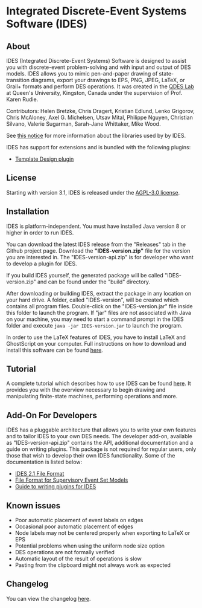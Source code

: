 # Integrated Discrete-Event Systems Software (IDES)

## About

IDES (Integrated Discrete-Event Systems) Software is designed to assist you with
discrete-event problem-solving and with input and output of DES models.
IDES allows you to mimic pen-and-paper drawing of state-transition diagrams,
export your drawings to EPS, PNG, JPEG, LaTeX, or Grail+ formats and perform DES operations.
It was created in the [QDES Lab](https://www.ece.queensu.ca/people/K-Rudie/qdes.html)
at Queen's University, Kingston, Canada under the supervision of Prof. Karen Rudie.

Contributors:
Helen Bretzke, Chris Dragert, Kristian Edlund,
Lenko Grigorov, Chris McAloney, Axel G. Michelsen, Utsav Mital,
Philippe Nguyen, Christian Silvano, Valerie Sugarman,
Sarah-Jane Whittaker, Mike Wood.

See [this notice](NOTICE.txt) for more information about the libraries used by by IDES.

IDES has support for extensions and is bundled with the following plugins:
- [Template Design plugin](https://github.com/lenkog/IDES-TD)

## License

Starting with version 3.1, IDES is released under the [AGPL-3.0 license](agpl-3.0.txt).

## Installation

IDES is platform-independent. You must have installed Java version 8 or higher in order to run IDES.

You can download the latest IDES release from the "Releases" tab in the Github project page.
Download the **"IDES-version.zip"** file for the version you are interested in.
The "IDES-version-api.zip" is for developer who want to develop a plugin for IDES.

If you build IDES yourself, the generated package will be called "IDES-version.zip"
and can be found under the "build" directory.

After downloading or building IDES, extract the package in any location on your hard drive.
A folder, called "IDES-version", will be created which contains all program files.
Double-click on the "IDES-version.jar" file inside this folder to launch the program.
If "jar" files are not associated with Java on your machine, you may need to start a command prompt
in the IDES folder and execute `java -jar IDES-version.jar` to launch the program.

In order to use the LaTeX features of IDES, you have to install LaTeX and GhostScript on your computer.
Full instructions on how to download and install this software can be found
[here](docs/help/LaTeX%20Rendering/index.md).

## Tutorial

A complete tutorial which describes how to use IDES can be found [here](docs/help/IDES%20Tutorial/index.md).
It provides you with the overview necessary to begin drawing and manipulating finite-state machines,
performing operations and more.

## Add-On For Developers

IDES has a pluggable architecture that allows you to write your own features and to tailor
IDES to your own DES needs. The developer add-on, available as "IDES-version-api.zip"
contains the API, additional documentation and a guide on writing plugins.
This package is not required for regular users, only those that wish to develop their
own IDES functionality. Some of the documentation is listed below:
- [IDES 2.1 File Format](docs/api/IDESFileFormat.md)
- [File Format for Supervisory Event Set Models](docs/api/EventSetFileFormat.md)
- [Guide to writing plugins for IDES ](docs/api/GuidePlugins.md)

## Known issues

* Poor automatic placement of event labels on edges
* Occasional poor automatic placement of edges
* Node labels may not be centered properly when exporting to LaTeX or EPS
* Potential problems when using the uniform node size option
* DES operations are not formally verified
* Automatic layout of the result of operations is slow
* Pasting from the clipboard might not always work as expected

## Changelog

You can view the changelog [here](CHANGELOG.txt).
